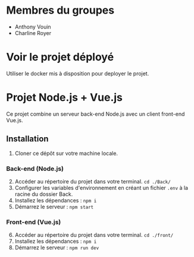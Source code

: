 # Membres du groupes

- Anthony Vouin
- Charline Royer

# Voir le projet déployé

Utiliser le docker mis à disposition pour deployer le projet.

# Projet Node.js + Vue.js

Ce projet combine un serveur back-end Node.js avec un client front-end Vue.js.

## Installation

1. Cloner ce dépôt sur votre machine locale.

### Back-end (Node.js)

2. Accéder au répertoire du projet dans votre terminal.
   `cd ./Back/`
3. Configurer les variables d'environnement en créant un fichier `.env` à la racine du dossier Back.
4. Installez les dépendances : `npm i`
5. Démarrez le serveur : `npm start`

### Front-end (Vue.js)

6. Accéder au répertoire du projet dans votre terminal.
   `cd ./front/`
7. Installez les dépendances : `npm i`
8. Démarrez le serveur : `npm run dev`
